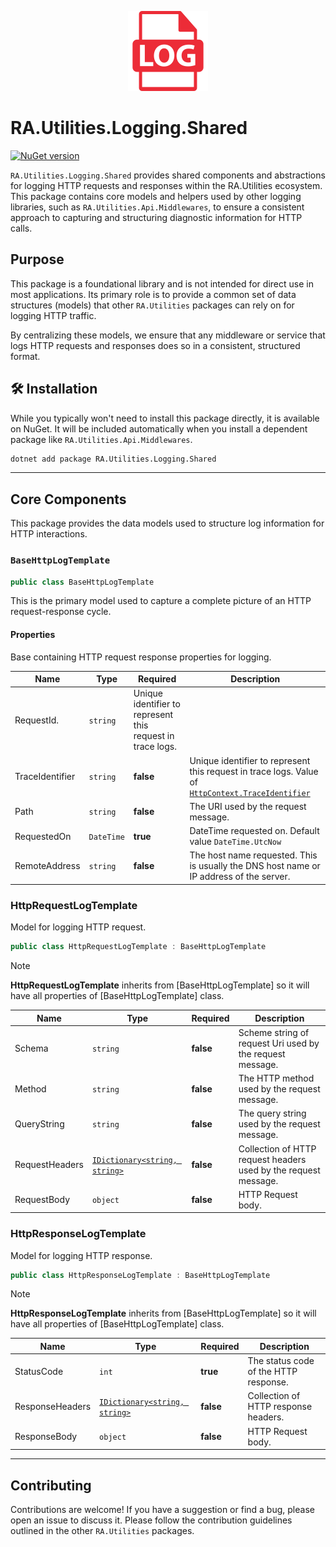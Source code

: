 <p align="center">
  <img src="../../Assets/Images/log.svg" alt="RA.Utilities.Logging.Shared Logo" width="128">
</p>

# RA.Utilities.Logging.Shared

[![NuGet version](https://img.shields.io/nuget/v/RA.Utilities.Logging.Shared.svg)](https://www.nuget.org/packages/RA.Utilities.Logging.Shared/)

`RA.Utilities.Logging.Shared` provides shared components and abstractions for logging HTTP requests and responses within the RA.Utilities ecosystem.
This package contains core models and helpers used by other logging libraries, such as `RA.Utilities.Api.Middlewares`, to ensure a consistent approach to capturing and structuring diagnostic information for HTTP calls.

## Purpose

This package is a foundational library and is not intended for direct use in most applications.
Its primary role is to provide a common set of data structures (models) that other `RA.Utilities` packages can rely on for logging HTTP traffic.

By centralizing these models, we ensure that any middleware or service that logs HTTP requests and responses does so in a consistent, structured format.

## 🛠️ Installation

While you typically won't need to install this package directly, it is available on NuGet.
It will be included automatically when you install a dependent package like `RA.Utilities.Api.Middlewares`.

```sh
dotnet add package RA.Utilities.Logging.Shared
```

---

## Core Components

This package provides the data models used to structure log information for HTTP interactions.

### `BaseHttpLogTemplate`

```csharp
public class BaseHttpLogTemplate
```

This is the primary model used to capture a complete picture of an HTTP request-response cycle.

#### Properties
Base containing HTTP request response properties for logging.

| Name | Type | Required | Description |
| ---- | ---- | -------- | ----------- |
| RequestId.            | `string`            | Unique identifier to represent this request in trace logs. |
| TraceIdentifier | `string` | **false** | Unique identifier to represent this request in trace logs. Value of [`HttpContext.TraceIdentifier`](https://learn.microsoft.com/en-us/dotnet/api/microsoft.aspnetcore.http.httpcontext.traceidentifier?view=aspnetcore-8.0) |
| Path | `string` | **false** | The URI used by the request message. |
| RequestedOn | `DateTime` | **true** | DateTime requested on. Default value `DateTime.UtcNow` |
| RemoteAddress | `string` | **false** | The host name requested. This is usually the DNS host name or IP address of the server. |

### HttpRequestLogTemplate
Model for logging HTTP request.

```csharp
public class HttpRequestLogTemplate : BaseHttpLogTemplate
```

> [!NOTE]  
> **HttpRequestLogTemplate** inherits from [BaseHttpLogTemplate] so it will have all properties of [BaseHttpLogTemplate] class.

| Name | Type | Required | Description |
| ---- | ---- | -------- | ----------- |
| Schema | `string` | **false** | Scheme string of request Uri used by the request message. |
| Method | `string` | **false** | The HTTP method used by the request message. |
| QueryString | `string` | **false** | The query string used by the request message. |
| RequestHeaders | [`IDictionary<string, string>`](https://learn.microsoft.com/en-us/dotnet/api/system.collections.generic.idictionary-2?view=net-8.0) | **false** | Collection of HTTP request headers used by the request message. |
| RequestBody | `object` | **false** | HTTP Request body. |
	

### HttpResponseLogTemplate
Model for logging HTTP response.

```csharp
public class HttpResponseLogTemplate : BaseHttpLogTemplate
```

> [!NOTE]  
> **HttpResponseLogTemplate** inherits from [BaseHttpLogTemplate] so it will have all properties of [BaseHttpLogTemplate] class.

| Name | Type | Required | Description |
| ---- | ---- | -------- | ----------- |
| StatusCode | `int` | **true** | The status code of the HTTP response. |
| ResponseHeaders | [`IDictionary<string, string>`](https://learn.microsoft.com/en-us/dotnet/api/system.collections.generic.idictionary-2?view=net-8.0) | **false** | Collection of HTTP response headers. |
| ResponseBody | `object` | **false** | HTTP Request body. |

---

## Contributing

Contributions are welcome! If you have a suggestion or find a bug, please open an issue to discuss it. Please follow the contribution guidelines outlined in the other `RA.Utilities` packages.
